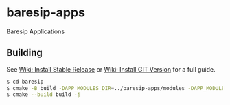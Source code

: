 # baresip-apps
Baresip Applications

## Building

See [Wiki: Install Stable Release](https://github.com/baresip/baresip/wiki/Install:-Stable-Release)
or [Wiki: Install GIT Version](https://github.com/baresip/baresip/wiki/Install:-GIT-Version)
for a full guide.

```bash
$ cd baresip 
$ cmake -B build -DAPP_MODULES_DIR=../baresip-apps/modules -DAPP_MODULES="auloop;vidloop"
$ cmake --build build -j
```
